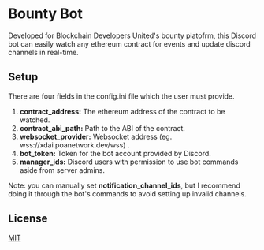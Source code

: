 # Bounty Bot

Developed for Blockchain Developers United's bounty platofrm, this Discord bot can 
easily watch any ethereum contract for events and update discord channels in real-time.

## Setup

There are four fields in the config.ini file which the user must provide.
   
   1. **contract_address:** The ethereum address of the contract to be watched.
   2. **contract_abi_path:** Path to the ABI of the contract.
   3. **websocket_provider:** Websocket address (eg. wss://xdai.poanetwork.dev/wss) .  
   4. **bot_token:** Token for the bot account provided by Discord.
   5. **manager_ids:** Discord users with permission to use bot commands aside from server admins.

   Note: you can manually set **notification_channel_ids**, but I recommend
   doing it through the bot's commands to avoid setting up invalid channels.



## License
[MIT](https://choosealicense.com/licenses/mit/)